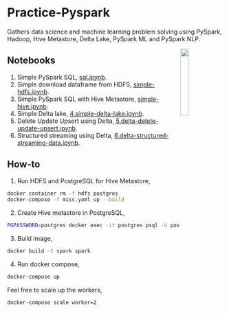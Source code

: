 # Practice-Pyspark

Gathers data science and machine learning problem solving using PySpark, Hadoop, Hive Metastore, Delta Lake, PySpark ML and PySpark NLP.

<img src="https://cdn-images-1.medium.com/max/1600/0*8D301fHKliN6r5Km.png" align="right" width="20%">

## Notebooks

1. Simple PySpark SQL, [sql.ipynb](notebook/1.sql.ipynb).
2. Simple download dataframe from HDFS, [simple-hdfs.ipynb](notebook/2.simple-hdfs.ipynb). 
3. Simple PySpark SQL with Hive Metastore, [simple-hive.ipynb](notebook/3.simple-hive.ipynb).
4. Simple Delta lake, [4.simple-delta-lake.ipynb](notebook/4.simple-delta-lake.ipynb).
5. Delete Update Upsert using Delta, [5.delta-delete-update-upsert.ipynb](notebook/5.delta-delete-update-upsert.ipynb).
6. Structured streaming using Delta, [6.delta-structured-streaming-data.ipynb](notebook/6.delta-structured-streaming-data.ipynb).

## How-to

1. Run HDFS and PostgreSQL for Hive Metastore,

```bash
docker container rm -f hdfs postgres
docker-compose -f misc.yaml up --build
```

2. Create Hive metastore in PostgreSQL,

```bash
PGPASSWORD=postgres docker exec -it postgres psql -U postgres -d postgres -c "$(cat hive-schema-3.1.0.postgres.sql)"
```

3. Build image,

```bash
docker build -t spark spark
```

4. Run docker compose,

```bash
docker-compose up
```

Feel free to scale up the workers,

```bash
docker-compose scale worker=2
```